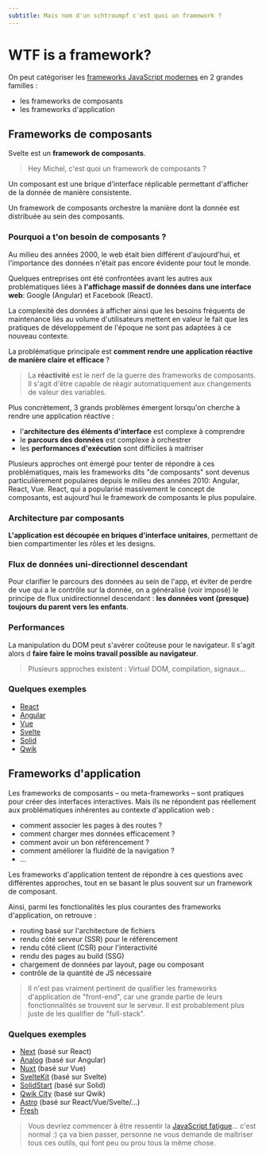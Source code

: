 ```yaml
---
subtitle: Mais nom d'un schtroumpf c'est quoi un framework ?
---
```


# WTF is a framework?

On peut catégoriser les [frameworks JavaScript
modernes](https://developer.mozilla.org/en-US/docs/Learn/Tools_and_testing/Client-side_JavaScript_frameworks)
en 2 grandes familles :

- les frameworks de composants
- les frameworks d'application

## Frameworks de composants

Svelte est un **framework de composants**.

> Hey Michel, c'est quoi un framework de composants ?

Un composant est une brique d'interface réplicable permettant d'afficher de la donnée de manière
consistente.

Un framework de composants orchestre la manière dont la donnée est distribuée au sein des
composants.

### Pourquoi a t'on besoin de composants ?

Au milieu des années 2000, le web était bien différent d'aujourd'hui, et l'importance des données
n'était pas encore évidente pour tout le monde.

Quelques entreprises ont été confrontées avant les autres aux problématiques liées à **l'affichage
massif de données dans une interface web**: Google (Angular) et Facebook (React).

La complexité des données à afficher ainsi que les besoins fréquents de maintenance liés au volume
d'utilisateurs mettent en valeur le fait que les pratiques de développement de l'époque ne sont pas
adaptées à ce nouveau contexte.

La problématique principale est **comment rendre une application réactive de manière claire et
efficace** ?

> La **réactivité** est le nerf de la guerre des frameworks de composants. Il s'agit d'être capable
> de réagir automatiquement aux changements de valeur des variables.

Plus concrètement, 3 grands problèmes émergent lorsqu'on cherche à rendre une application réactive :

- l'**architecture des éléments d'interface** est complexe à comprendre
- le **parcours des données** est complexe à orchestrer
- les **performances d'exécution** sont difficiles à maitriser

Plusieurs approches ont émergé pour tenter de répondre à ces problématiques, mais les frameworks
dits "de composants" sont devenus particulièrement populaires depuis le milieu des années 2010:
Angular, React, Vue. React, qui a popularisé massivement le concept de composants, est aujourd'hui
le framework de composants le plus populaire.

### Architecture par composants

**L'application est découpée en briques d'interface unitaires**, permettant de bien compartimenter
les rôles et les designs.

### Flux de données uni-directionnel descendant

Pour clarifier le parcours des données au sein de l'app, et éviter de perdre de vue qui a le
contrôle sur la donnée, on a généralisé (voir imposé) le principe de flux unidirectionnel descendant
: **les données vont (presque) toujours du parent vers les enfants**.

### Performances

La manipulation du DOM peut s'avérer coûteuse pour le navigateur. Il s'agit alors d **faire faire le
moins travail possible au navigateur**.

> Plusieurs approches existent : Virtual DOM, compilation, signaux...

### Quelques exemples

- [React](https://react.dev/)
- [Angular](https://angular.dev/)
- [Vue](https://vuejs.org/)
- [Svelte](https://svelte.dev/)
- [Solid](https://www.solidjs.com/)
- [Qwik](https://qwik.dev/)

## Frameworks d'application

Les frameworks de composants – ou meta-frameworks – sont pratiques pour créer des interfaces
interactives. Mais ils ne répondent pas réellement aux problématiques inhérentes au contexte
d'application web :

- comment associer les pages à des routes ?
- comment charger mes données efficacement ?
- comment avoir un bon référencement ?
- comment améliorer la fluidité de la navigation ?
- ...

Les frameworks d'application tentent de répondre à ces questions avec différentes approches, tout en
se basant le plus souvent sur un framework de composant.

Ainsi, parmi les fonctionalités les plus courantes des frameworks d'application, on retrouve :

- routing basé sur l'architecture de fichiers
- rendu côté serveur (SSR) pour le référencement
- rendu côté client (CSR) pour l'interactivité
- rendu des pages au build (SSG)
- chargement de données par layout, page ou composant
- contrôle de la quantité de JS nécessaire

> Il n'est pas vraiment pertinent de qualifier les frameworks d'application de "front-end", car une
> grande partie de leurs fonctionnalités se trouvent sur le serveur. Il est probablement plus juste
> de les qualifier de "full-stack".

### Quelques exemples

- [Next](https://nextjs.org/) (basé sur React)
- [Analog](https://analogjs.org/) (basé sur Angular)
- [Nuxt](https://v2.nuxt.com/) (basé sur Vue)
- [SvelteKit](https://kit.svelte.dev/) (basé sur Svelte)
- [SolidStart](https://start.solidjs.com/) (basé sur Solid)
- [Qwik City](https://qwik.dev/docs/qwikcity) (basé sur Qwik)
- [Astro](https://astro.build/) (basé sur React/Vue/Svelte/...)
- [Fresh](https://fresh.deno.dev/)

> Vous devriez commencer à être ressentir la [JavaScript
> fatigue](https://dev.to/nicozerpa/are-you-suffering-from-javascript-fatigue-f5e)... c'est normal
> :) ça va bien passer, personne ne vous demande de maîtriser tous ces outils, qui font peu ou prou
> tous la même chose.
